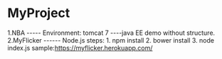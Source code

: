# MyProject
1.NBA ----- Environment: tomcat 7  ----java EE demo without structure.
2.MyFlicker ------ Node.js 
  steps: 1. npm install
         2. bower install
         3. node index.js
  sample:https://myflicker.herokuapp.com/
